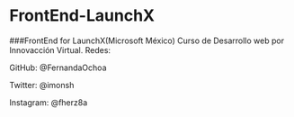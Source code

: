 # FrontEnd-LaunchX
 ###FrontEnd for  LaunchX(Microsoft México)
Curso de  Desarrollo web  por Innovacción Virtual.
Redes:

GitHub: @FernandaOchoa

Twitter: @imonsh

Instagram: @fherz8a
